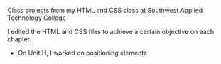 <p>Class projects from my HTML and CSS class at Southwest Applied Technology College</p>
<p>I edited the HTML and CSS files to achieve a certain objective on each chapter.</p>
<ul>
  <li>On Unit H, I worked on positioning elements</li>
</ul>
